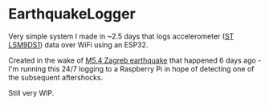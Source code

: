 # EarthquakeLogger
Very simple system I made in ~2.5 days that logs accelerometer ([ST LSM9DS1](https://www.st.com/en/mems-and-sensors/lsm9ds1.html)) data over WiFi using an ESP32.

Created in the wake of [M5.4 Zagreb earthquake](https://earthquake.usgs.gov/earthquakes/eventpage/us70008dx7/executive) that happened 6 days ago - I'm running this 24/7 logging to a Raspberry Pi in hope of detecting one of the subsequent aftershocks.

Still very WIP.